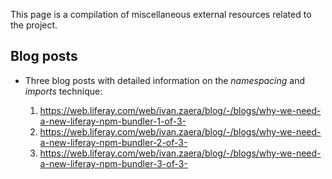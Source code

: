This page is a compilation of miscellaneous external resources related to the project.

## Blog posts

* Three blog posts with detailed information on the _namespacing_ and _imports_ technique:

   1. https://web.liferay.com/web/ivan.zaera/blog/-/blogs/why-we-need-a-new-liferay-npm-bundler-1-of-3-
   2. https://web.liferay.com/web/ivan.zaera/blog/-/blogs/why-we-need-a-new-liferay-npm-bundler-2-of-3-
   3. https://web.liferay.com/web/ivan.zaera/blog/-/blogs/why-we-need-a-new-liferay-npm-bundler-3-of-3-
